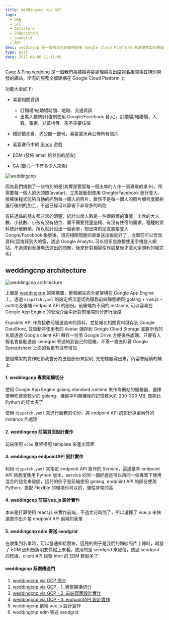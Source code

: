 ```yaml
---
title: weddingcnp via GCP
tags:
  - GAE
  - GCE
  - Datastore
  - EndpointAPI
  - sendgrid
  - API
desc: weddingcp 是一個為自已結婚時使用 Google Cloud Platform 為基礎客製的網站，用來收集報名資訊及婚紗線上展示相關事宜用
type: post
date: 2017-06-08 11:11:00
---
```


[Cage & Ping wedding](http://weddingcnp.appspot.com/) 是一個我們為結婚喜宴處理朋友出席報名相關事宜特別開發的網站，所有的服務全部建構在 Google Cloud Platform 上

功能大至如下:

- 喜宴相關資訊

  - 訂婚場/結婚場時間、地點、交通資訊
  - 出席人數統計(強制使用 Google/Facebook 登入)。訂婚場/結婚場，人數、葷素、兒童椅等，需不需要住宿

- 婚紗搶先看，先公開一部份。喜宴當天再公佈所有照片
- 喜宴進行中的 [Bingo](http://weddingcnp.appspot.com/bingo) 遊戲
- EDM (發佈 email 給參加的朋友)
- GA (關心一下有多少人來看)

<!-- more -->

![weddingcnp](/img/weddingcnp-via-gpc-0_1.png)

因為我們規劃了一些特別的梗(其實是要幫每一個出席的人作一張專屬的桌卡)，所需要每一個人的大頭照(avatar)，立馬就動到使用 Google/Facebook 進行登入，授權後程式能夠自動的抓到每一個人的照片，雖然不是每一個人的照片解析度都夠進行後制的加工，不過已經可以節省下非常多的時間

有結過婚的朋友都非常的清楚，統計出席人數是一件很麻煩的事情，出席的大人數、小孩數、小孩有沒有佔位、需不需要兒童座椅、有沒有住宿的需求。種種的資料統計很麻煩，所以就計設出一個表單，想出席的朋友直接登入 Google/Facebook 帳號後，填完相關問題的表單送出後就好了，收單前可以俢改資料(這塊踩到大的雷，透過 Google Analytic 可以很多是直接使用手機登入網站，不過遇到表單無法送出的問題，後來針對相容性作調整後才讓大家順利的報完名)

## weddingcnp architecture

![weddingcnp architecture](/img/weddingcnp-via-gpc-0_2.png)

上面是 [weddingcnp](http://weddingcnp.appspot.com/) 的架構圖，整個網站完全是架構在 Google App Engine 上，透過 `dispatch.yaml` 的設定將流量切為服務前端靜態網頁(golang + vue.js + auth0)及後端 endpoint API 的部份。前後端為不同的 instance, 可以容易在 Google App Engine 的管理介面中計對前後端別分進行版控

Enpoints API 作為接收前端送過來的資料，並接報名相關資料儲存到 Google DataStore, 並自動將使用者的 Avatar 儲存到 Google Cloud Storage 並將所有的名單透過 Google client API 轉存一份至 Google Drive 方便後序處理。只要有人報名會自動透過 sendgrid 寄通知到自己的信箱，不需一直去盯著 Google Spreadsheet 上面的名單有沒有增加


整個構架的實作細節我會分為五個部份來說明, 先把標題寫出來，內容會陸續的補上

#### 1. weddingcnp 專案架構切分

使用 Google App Engine golang standard runtime 來作為網站的服務器，選擇使用吃資源較少的 golang，機器平均開機後的記憶體大約 200-300 MB, 效能比 Python 的好太多了

使用 `dispatch.yaml` 來進行服務的切分，將 endpoint API 的部份導至另外的 instance 作處理

#### 2. weddingcnp 前端頁面設計實作

前端使用 `echo` 框架搭配 template 來產出頁面

#### 3. weddingcnp endpointAPI 設計實作

利用 `dispatch.yaml` 來指定 endpoint API 實作的 Service，這邊基本 endpoint API 熟悉度使用 Python 版本，service 的另一個好處是可以再同一個專案下使用混合的語言來發開，這兒的例子是前端使用 golang, endpoint API 的部份使用 Python，搭配 Flexible 的環境也可以的，彈性非常的高

#### 4. weddingcnp 前端 vue.js 設計實作

本來是打算使用 react.js 來實作前端，不過太花時間了，所以選擇了 vue.js 來快速實作出介接 endpoint API 前端的表單

#### 5. weddingcnp edm 寄送 sendgrid

在收集到名單時，可以發通知給朋友。這兒的例子是我們的婚紗照片上線時，就發了 EDM 通知告訴朋友快點上來看。使用的是 sendgrid 來發信，透過 sendgrid 的模版、client API 讓發 html 的 EDM 輕鬆多了

#### weddingcnp 系例傳送門

1. [weddingcnp via GCP 簡介](https://kaichu.io/2017/06/08/weddingcnp-via-gcp/)
1. [weddingcnp via GCP - 1. 專案架構切分](https://kaichu.io/2017/06/12/weddingcnp-via-gcp-1/)
1. [weddingcnp via GCP - 2. 前端頁面設計實作](https://kaichu.io/2017/06/18/weddingcnp-via-gcp-2/)
1. [weddingcnp via GCP - 3. endpointAPI 設計實作](https://kaichu.io/2017/07/12/weddingcnp-via-gcp-3/)
1. weddingcnp 前端 vue.js 設計實作
1. weddingcnp edm 寄送 sendgrid
